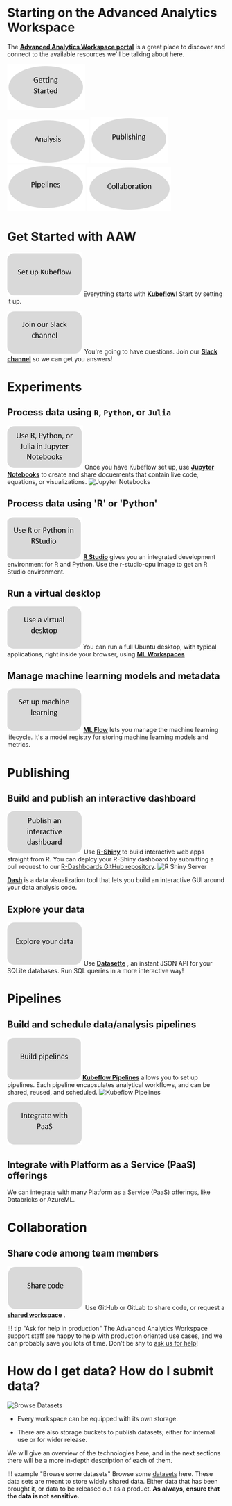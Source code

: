 # Starting on the Advanced Analytics Workspace

The
**[Advanced Analytics Workspace portal](https://portal.covid.cloud.statcan.ca)**
is a great place to discover and connect to the available resources we'll be
talking about here.

[![Getting Started](images/GettingStarted.PNG)](#get-started-with-aaw)


[![Analysis](images/Analysis.PNG)](#experiments)
[![Publishing](images/Publishing.PNG)](#publishing)
[![Pipelines](images/Pipelines.PNG)](#pipelines)
[![Collaboration](images/Collaboration.PNG)](#collaboration)

# Get Started with AAW

[![Set up Kubeflow](images/Kubeflow.PNG)](1-Experiments/Kubeflow/)
Everything starts with
**[Kubeflow](1-Experiments/Kubeflow/)**!
Start by setting it up. 

[![Ask questions on Slack](images/Slack.PNG)](https://statcan-aaw.slack.com/)
You're going to have questions. Join our 
**[Slack channel](https://statcan-aaw.slack.com/)**
so we can get you answers! 


# Experiments
## Process data using `R`, `Python`, or `Julia` 

[![R, Python, or Julia in Jupyter notebooks](images/Jupyter.PNG)](1-Experiments/Jupyter/)
Once you have Kubeflow set up, use 
**[Jupyter Notebooks](1-Experiments/Jupyter/)**
to create and share docuements that contain live code, equations, or visualizations.
![Jupyter Notebooks](images/jupyter_in_action.png)

## Process data using 'R' or 'Python'
[![R or Python in R Studio](images/RStudio.PNG)](1-Experiments/RStudio/)
**[R Studio](1-Experiments/RStudio/)**
gives you an integrated development environment for R and Python. Use the r-studio-cpu image to get an R Studio environment.

## Run a virtual desktop 
[![Virtual Desktop](images/VirtualDesktop.PNG)](1-Experiments/ML-Workspaces)
You can run a full Ubuntu desktop, with typical applications, right inside your browser, using [**ML Workspaces**](1-Experiments/ML-Workspaces)

## Manage machine learning models and metadata
[![Machine Learning](images/MachineLearning.PNG)](1-Experiments/MLflow/)
**[ML Flow](1-Experiments/MLflow/)**
lets you manage the machine learning lifecycle. It's a model registry for storing machine learning models and metrics.

# Publishing

## Build and publish an interactive dashboard

[![InteractiveDashboard](images/InteractiveDashboard.PNG)](/2-Publishing/R-Shiny/)
Use 
**[R-Shiny](/2-Publishing/R-Shiny/)** 
to build interactive web apps straight from R. You can deploy your R-Shiny dashboard by submitting a pull request to our
[R-Dashboards GitHub repository](https://github.com/StatCan/R-dashboards).
![R Shiny Server](images/readme/shiny_ui.png)

**[Dash](/2-Publishing/Dash/)** is a data visualization tool that lets you build an interactive GUI around your data analysis code.

## Explore your data


[![Explore your data](images/ExploreData.PNG)](/2-Publishing/Datasette/)
Use 
**[Datasette](/2-Publishing/Datasette/)**
, an instant JSON API for your SQLite databases. Run SQL queries in a more interactive way!

# Pipelines

## Build and schedule data/analysis pipelines
[![Build Piplines](images/BuildPipelines.PNG)](/3-Pipelines/Kubeflow-Pipelines/)
**[Kubeflow Pipelines](/3-Pipelines/Kubeflow-Pipelines/)** allows you to set up pipelines. Each pipeline encapsulates analytical workflows, and can be shared, reused, and scheduled.
![Kubeflow Pipelines](images/readme/kubeflow_pipeline.png)

[![Integrate with PaaS](images/IntegratePaaS.PNG)]()
## Integrate with Platform as a Service (PaaS) offerings
We can integrate with many Platform as a Service (PaaS) offerings, like Databricks or AzureML.

# Collaboration
## Share code among team members

[![Share Code](images/ShareCode.PNG)](/Collaboration/)
Use GitHub or GitLab to share code, or request a 
**[shared workspace](/Collaboration/)**
.

<!-- prettier-ignore -->
!!! tip "Ask for help in production"
    The Advanced Analytics Workspace support staff are happy to help with
    production oriented use cases, and we can probably save you lots of time.
    Don't be shy to [ask us for help](Help)!

# How do I get data? How do I submit data?

![Browse Datasets](images/readme/minio_ui.png)

- Every workspace can be equipped with its own storage.

- There are also storage buckets to publish datasets; either for internal use or
  for wider release.

We will give an overview of the technologies here, and in the next sections
there will be a more in-depth description of each of them.

<!-- prettier-ignore -->
!!! example "Browse some datasets"
    Browse some [datasets](https://datasets.covid.cloud.statcan.ca) here. These
    data sets are meant to store widely shared data. Either data that has been
    brought it, or data to be released out as a product. **As always, ensure
    that the data is not sensitive.**
